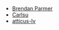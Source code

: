 * [Brendan Parmer](https://github.com/BrendanParmer)
* [Carlsu](https://github.com/carls3d)
* [atticus-lv](https://github.com/atticus-lv)